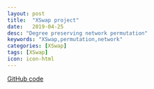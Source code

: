 ```yaml
---
layout: post
title:  "XSwap project"
date:   2019-04-25
desc: "Degree preserving network permutation"
keywords: "XSwap,permutation,network"
categories: [XSwap]
tags: [XSwap]
icon: icon-html
---
```


[GitHub code](https://github.com/greenelab/xswap-analysis/)
